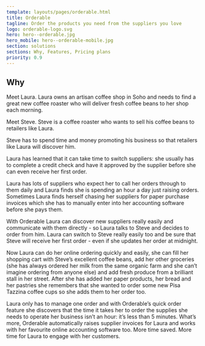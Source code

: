 ```yaml
---
template: layouts/pages/orderable.html
title: Orderable
tagline: Order the products you need from the suppliers you love
logo: orderable-logo.svg
hero: hero--orderable.jpg
hero_mobile: hero--orderable-mobile.jpg
section: solutions
sections: Why, Features, Pricing plans
priority: 0.9
---
```


## Why

Meet Laura. Laura owns an artisan coffee shop in Soho and needs to find a great new coffee roaster who will deliver fresh coffee beans to her shop each morning.

Meet Steve. Steve is a coffee roaster who wants to sell his coffee beans to retailers like Laura.

Steve has to spend time and money promoting his business so that retailers like Laura will discover him.

Laura has learned that it can take time to switch suppliers: she usually has to complete a credit check and have it approved by the supplier before she can even receive her first order.

Laura has lots of suppliers who expect her to call her orders through to them daily and Laura finds she is spending an hour a day just raising orders. Sometimes Laura finds herself chasing her suppliers for paper purchase invoices which she has to manually enter into her accounting software before she pays them.

With Orderable Laura can discover new suppliers really easily and communicate with them directly - so Laura talks to Steve and decides to order from him. Laura can switch to Steve really easily too and be sure that Steve will receive her first order - even if she updates her order at midnight.

Now Laura can do her online ordering quickly and easily, she can fill her shopping cart with Steve’s excellent coffee beans, add her other groceries (she has always ordered her milk from the same organic farm and she can’t imagine ordering from anyone else) and add fresh produce from a brilliant stall in her street. After she has added her paper products, her bread and her pastries she remembers that she wanted to order some new Pisa Tazzina coffee cups so she adds them to her order too.

Laura only has to manage one order and with Orderable’s quick order feature she discovers that the time it takes her to order the supplies she needs to operate her business isn’t an hour: it’s less than 5 minutes. What’s more, Orderable automatically raises supplier invoices for Laura and works with her favourite online accounting software too. More time saved. More time for Laura to engage with her customers.
